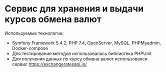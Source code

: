 # Сервис для хранения и выдачи курсов обмена валют
Используемые технологии: 
* Symfony Framework 5.4.2, PHP 7.4, OpenServer, MySQL, PHPMyadmin, Docker-compose
* Для тестирования методов использовалась библиотека PHPUnit
* Для получения данных по курсу обмена валют использовался сервис https://exchangeratesapi.io/
